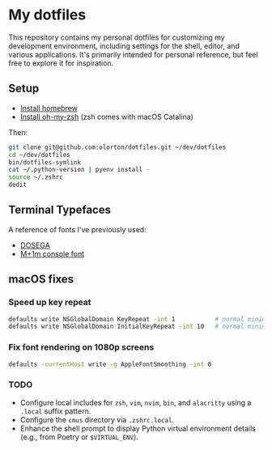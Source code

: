 # My dotfiles

This repository contains my personal dotfiles for customizing my development environment, including settings for the shell, editor, and various applications. It's primarily intended for personal reference, but feel free to explore it for inspiration.

## Setup

* [Install homebrew](http://brew.sh)
* [Install oh-my-zsh](https://github.com/robbyrussell/oh-my-zsh) (zsh comes with macOS Catalina)

Then:

```bash
git clone git@github.com:olorton/dotfiles.git ~/dev/dotfiles
cd ~/dev/dotfiles
bin/dotfiles-symlink
cat ~/.python-version | pyenv install -
source ~/.zshrc
dedit
```

## Terminal Typefaces

A reference of fonts I've previously used:

- [DOSEGA](https://sourceforge.net/projects/dosega/)
- [M+1m console font](http://sourceforge.jp/projects/mplus-fonts/downloads/62344/mplus-TESTFLIGHT-059.tar.xz/)

## macOS fixes

### Speed up key repeat

```bash
defaults write NSGlobalDomain KeyRepeat -int 1           # normal minimum is 2 (30 ms)
defaults write NSGlobalDomain InitialKeyRepeat -int 10   # normal minimum is 15 (225 ms)
```

### Fix font rendering on 1080p screens

```bash
defaults -currentHost write -g AppleFontSmoothing -int 0
```

### TODO

- Configure local includes for `zsh`, `vim`, `nvim`, `bin`, and `alacritty` using a `.local` suffix pattern.
- Configure the `cmus` directory via `.zshrc.local`.
- Enhance the shell prompt to display Python virtual environment details (e.g., from Poetry or `$VIRTUAL_ENV`).
